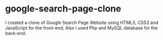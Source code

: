 # google-search-page-clone
I created a clone of Google Search Page Website using HTML5, CSS3 and JavaScript for the front-end; Also i used Php and MySQL database for the back-end.
